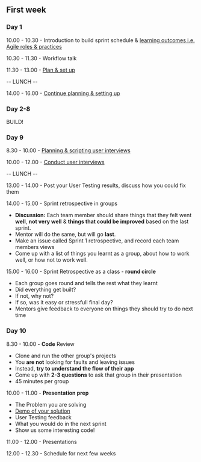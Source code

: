 ## First week
### Day 1
10.00 - 10.30 - Introduction to build sprint schedule & [learning outcomes i.e. Agile roles & practices](../learning-outcomes.md)

10.30 - 11.30 - Workflow talk

11.30 - 13.00 - [Plan & set up](./preparing-for-build-sprint.md)

-- LUNCH --

14.00 - 16.00 - [Continue planning & setting up](./preparing-for-build-sprint.md)


### Day 2-8

BUILD!

### Day 9
8.30 - 10.00 - [Planning & scripting user interviews](https://github.com/foundersandcoders/master-reference/blob/master/coursebook/weeks-10-12/user-testing.md#1-planning)

10.00 - 12.00 - [Conduct user interviews](https://github.com/foundersandcoders/master-reference/blob/master/coursebook/weeks-10-12/user-testing.md#3-test-day-pre-test)

-- LUNCH --

13.00 - 14.00 - Post your User Testing results, discuss how you could fix them

14.00 - 15.00 - Sprint retrospective in groups
  - **Discussion:** Each team member should share things that they felt went **well**, **not very well** & **things that could be improved** based on the last sprint.
  - Mentor will do the same, but will go **last**.
  - Make an issue called Sprint 1 retrospective, and record each team members views
  - Come up with a list of things you learnt as a group, about how to work well, or how not to work well.
  
 15.00 - 16.00 - Sprint Retrospective as a class - **round circle**
 
 - Each group goes round and tells the rest what they learnt
 - Did everything get built?
 - If not, why not?
 - If so, was it easy or stressfull final day?
 - Mentors give feedback to everyone on things they should try to do next time

### Day 10

8.30 - 10.00 - **Code** Review
  - Clone and run the other group's projects
  - You **are not** looking for faults and leaving issues
  - Instead, **try to understand the flow of their app**
  - Come up with **2-3 questions** to ask that group in their presentation
  - 45 minutes per group


10.00 - 11.00 - **Presentation prep**
- The Problem you are solving
- [Demo of your solution](https://github.com/dwyl/process-handbook#step-2---context)
- User Testing feedback
- What you would do in the next sprint
- Show us some interesting code!

11.00 - 12.00 - Presentations

12.00 - 12.30 - Schedule for next few weeks
